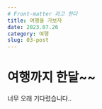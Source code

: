 ```yaml
---
# Front-matter 라고 한다
title: 여행을 가보자
date: 2023.07.26
category: 여행
slug: 03-post
---
```


# 여행까지 한달~~

너무 오래 기다렸습니다..
